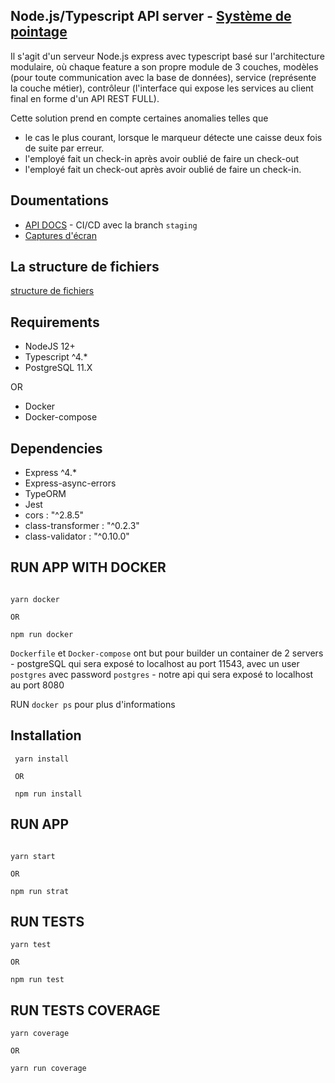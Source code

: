 ## Node.js/Typescript  API server - [Système de pointage](./docs/Test_descriptions.md)

Il s'agit d'un serveur Node.js express avec typescript basé sur l'architecture modulaire, où chaque feature a son propre module de 3 couches, modèles (pour toute communication avec la base de données), service (représente la couche métier), contrôleur (l'interface qui expose les services au client final en forme d'un API REST FULL).

Cette solution prend en compte certaines anomalies telles que 
- le cas le plus courant, lorsque le marqueur détecte une caisse deux fois de suite par erreur.
- l'employé fait un check-in après avoir oublié de faire un check-out 
- l'employé fait un check-out après avoir oublié de faire un check-in. 

## Doumentations

- [API DOCS](https://abc-pointage.herokuapp.com/api/v1/api-docs/#/) - CI/CD avec la branch `staging` 
- [Captures d'écran](./docs/Captures_ecran) 

## La structure de fichiers

[structure de fichiers](./docs/files.structur.txt)

## Requirements

- NodeJS 12+
- Typescript ^4.\*
- PostgreSQL 11.X

OR 

- Docker 
- Docker-compose

## Dependencies

- Express ^4.\*
- Express-async-errors
- TypeORM
- Jest
- cors : "^2.8.5"
- class-transformer : "^0.2.3"
- class-validator : "^0.10.0"



## RUN APP WITH DOCKER

```

yarn docker

OR 

npm run docker
```

`Dockerfile` et `Docker-compose` ont but pour builder un container de 2 servers 
    - postgreSQL qui sera exposé to localhost au port 11543, avec un user `postgres` avec password `postgres`
    - notre api qui sera exposé to localhost au port 8080

RUN `docker ps` pour plus d'informations


## Installation

```
 yarn install

 OR

 npm run install
```

## RUN APP

```

yarn start

OR 

npm run strat
```

## RUN TESTS

```
yarn test

OR

npm run test
```

## RUN TESTS COVERAGE

```
yarn coverage

OR

yarn run coverage
```
